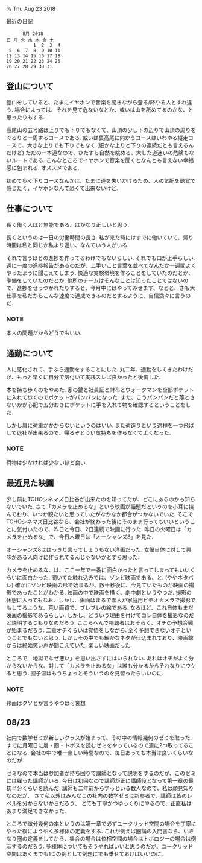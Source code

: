 % Thu Aug 23 2018

最近の日記

```
      8月 2018         
日 月 火 水 木 金 土  
          1  2  3  4  
 5  6  7  8  9 10 11  
12 13 14 15 16 17 18  
19 20 21 22 23 24 25  
26 27 28 29 30 31     
```

## 登山について

登山をしていると、たまにイヤホンで音楽を聞きながら登る/降りる人とすれ違う.
場合によっては、それを見て危ないなとか、或いは山を舐めてるのかな、と思ったりもする.

高尾山の五号路は上りでも下りでもなくて、山頂の少し下の辺りで山頂の周りをぐるりと一周するコースである.
或いは裏高尾に向かうコースはいわゆる縦走コースで、大きな上りでも下りでもなく (細かな上りと下りの連続だとも言えるんだけど) ただの一本道なので、ひたすら自然を眺める、大した道迷いの危険もないルートである.
こんなところでイヤホンで音楽を聞くとなんとも言えない幸福感に包まれる.
オススメである.

初めて歩く下りコースなんかは、たまに道を失いかけるため、人の気配を聴覚で感じたく、イヤホンなんて恐くて出来ないけど.

## 仕事について

長く働く人ほど無能である、はかなり正しいと思う.

長くというのは一日の労働時間の長さ.
私が来た時にはすでに働いていて、帰り時間は私と同じか私より遅い、なんていう人がいる.

それで言うほどの進捗を作ってるわけでもないらしい.
それでも口が上手らしい.
週に一度の進捗報告があるのだが、上手いこと言葉を並べてなんだか一週間よくやったように聞こえてしまう.
快適な実験環境を作ることをしていたのだとか、準備をしていたのだとか.
他所のチームはそんなことは知ったことではないので、進捗をせっつかれたりすると、今月中にはやってみせます、などと、さも大仕事を私だからこんな速度で達成できるのだとするように、自信満々に言うのだ.

### NOTE
本人の問題だからどうでもいい.

## 通勤について

人に感化されて、手ぶら通勤をすることにした.
丸二年、通勤をしてきたわけだが、もっと早くに自分で気付いて実践スレば良かったと後悔した.

本を持ち歩くのをやめた.
家の鍵と社員証と財布とウォークマンを全部ポケットに入れて歩くのでポケットがパンパンになった.
また、こうパンパンだと落とさないかが心配で五分おきにポケットに手を入れて物を確認するということをした.

しかし肩に荷重がかからないというのはいい.
また荷造りという過程を一つ飛ばして退社が出来るので、帰るぞとうい気持ちを作らなくてよくなった.

### NOTE
荷物は少なければ少ないほど良い.

## 最近見た映画

少し前にTOHOシネマズ日比谷が出来たのを知ってたが、どこにあるのかも知らないでいた.
さて「カメラを止めるな」という映画が話題だというのを小耳に挟んでおり、いつか観たいと思っていたがなかなか都合がつかないでいた.
そこでTOHOシネマズ日比谷なら、会社が終わった後にそのまま行ってもいいということに気付いたので、昨日と今日、2日連続で映画に行った.
昨日の火曜日は「カメラを止めるな」で、今日木曜日は「オーシャンズ8」を見た.

オーシャンズ8ははっきり言ってしょうもない洋画だった.
女優自体に対して興味がある人向けに作られてるんじゃないかとすら思った.

カメラを止めるな、は、ここ一年で一番に面白かったと言ってしまってもいいくらいに面白かった.
聞いてた触れ込みでは、ゾンビ映画である、と.
(ややネタバレ) 確かにゾンビ映画の形で始まるが、数十秒後に、今見ていたものが映画の撮影であったことがわかる.
映画の中で映画を描く、劇中劇というやつだ.
撮影の休憩に入ってもなお、しかし、画面はまるで素人が家庭用ビデオカメラで撮影でもしてるような、荒い画質で、ブレブレの絵である.
なるほど、これ自体もまだ映画の撮影であるらしい.
しかし、どういう理由を付けてコレ自体を撮影なのだと説明するつもりなのだろう.
ここらへんで視聴者はおそらく、オチの予想合戦が始まるだろう. 二重オチくらいは覚悟をしながら.
全く予想できないオチということでもないと思う.
しかしその中でも細かなネタが仕込まれており、映画館からは終始笑い声が聞こえていた.
楽しい映画だった.

ところで「地獄でなぜ悪い」を思い出さずにはいられない.
あれはオチがよく分からないからな、対して「カメラを止めるな」は誰も分かるからそれなりにウケると思う.
園子温はもうちょっとそういうのを見習ったらいいのに.

### NOTE
邦画はクソとか言うやつは可哀想

## 08/23

社内で数学ゼミが新しいクラスが始まって、その中の情報幾何のゼミを取った.
すでに月曜日に層・圏・トポスを読むゼミをやっているので週に2つ取ってることになる.
会社の中で唯一楽しい時間なので、毎日あっても本当は良いくらいなのだが.

ゼミなので本当は参加者が持ち回りで講師となって説明をするのだが、このゼミには雇った講師がいる.
今日は初回なので講師が正に講師役となって第一章の最初半分くらいを読んだ.
講師も二年前からずっといる数人なので、私は顔見知りなのだが、
さて私以外はみんなこの社内の数学ゼミは新参者で、講師は皆のレベルを分からないからだろう、
とても丁寧かつゆっくりにやるので、正直私はあまり満足できなかった.

ところで微分幾何の本というのは第一章で必ずユークリッド空間の場合を丁寧にやった後にようやく多様体の定義をする.
これが例えば圏論の入門書なら、いきなり圏の定義をしてから、集合の場合は位相空間の場合はトポロジーの場合は例示するのだろう.
多様体についてもそうやればいいと思うのだが、ユークリッド空間はあくまでも1つの例として例題にでも乗せておけばいいのに.
